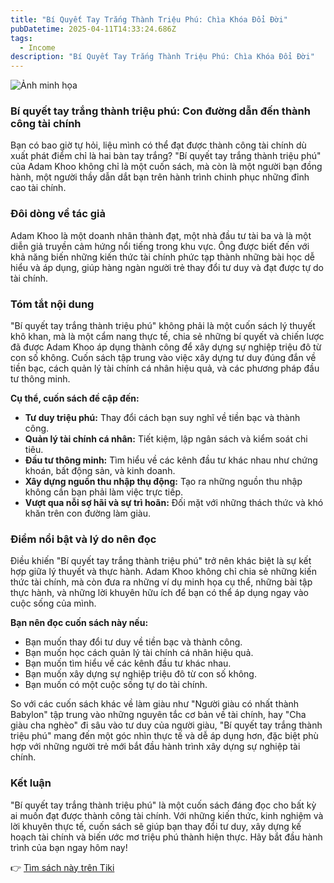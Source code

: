 ```yaml
---
title: "Bí Quyết Tay Trắng Thành Triệu Phú: Chìa Khóa Đổi Đời"
pubDatetime: 2025-04-11T14:33:24.686Z
tags:
  - Income
description: "Bí Quyết Tay Trắng Thành Triệu Phú: Chìa Khóa Đổi Đời"
---
```


![Ảnh minh họa](https://external-content.duckduckgo.com/iu/?u=https%3A%2F%2Fatpbook.vn%2Fwp-content%2Fuploads%2F2023%2F12%2Fsach-ve-khoi-nghiep-02-min.jpg&f=1&nofb=1&ipt=db38c49bf8e0d9716bb69c0a7cc645d83744611ebea2416c8c39f8fbcf005b10) 


### Bí quyết tay trắng thành triệu phú: Con đường dẫn đến thành công tài chính

Bạn có bao giờ tự hỏi, liệu mình có thể đạt được thành công tài chính dù xuất phát điểm chỉ là hai bàn tay trắng? "Bí quyết tay trắng thành triệu phú" của Adam Khoo không chỉ là một cuốn sách, mà còn là một người bạn đồng hành, một người thầy dẫn dắt bạn trên hành trình chinh phục những đỉnh cao tài chính.

### Đôi dòng về tác giả

Adam Khoo là một doanh nhân thành đạt, một nhà đầu tư tài ba và là một diễn giả truyền cảm hứng nổi tiếng trong khu vực. Ông được biết đến với khả năng biến những kiến thức tài chính phức tạp thành những bài học dễ hiểu và áp dụng, giúp hàng ngàn người trẻ thay đổi tư duy và đạt được tự do tài chính.

### Tóm tắt nội dung

"Bí quyết tay trắng thành triệu phú" không phải là một cuốn sách lý thuyết khô khan, mà là một cẩm nang thực tế, chia sẻ những bí quyết và chiến lược đã được Adam Khoo áp dụng thành công để xây dựng sự nghiệp triệu đô từ con số không. Cuốn sách tập trung vào việc xây dựng tư duy đúng đắn về tiền bạc, cách quản lý tài chính cá nhân hiệu quả, và các phương pháp đầu tư thông minh.

**Cụ thể, cuốn sách đề cập đến:**

*   **Tư duy triệu phú:** Thay đổi cách bạn suy nghĩ về tiền bạc và thành công.
*   **Quản lý tài chính cá nhân:** Tiết kiệm, lập ngân sách và kiểm soát chi tiêu.
*   **Đầu tư thông minh:** Tìm hiểu về các kênh đầu tư khác nhau như chứng khoán, bất động sản, và kinh doanh.
*   **Xây dựng nguồn thu nhập thụ động:** Tạo ra những nguồn thu nhập không cần bạn phải làm việc trực tiếp.
*   **Vượt qua nỗi sợ hãi và sự trì hoãn:** Đối mặt với những thách thức và khó khăn trên con đường làm giàu.

### Điểm nổi bật và lý do nên đọc

Điều khiến "Bí quyết tay trắng thành triệu phú" trở nên khác biệt là sự kết hợp giữa lý thuyết và thực hành. Adam Khoo không chỉ chia sẻ những kiến thức tài chính, mà còn đưa ra những ví dụ minh họa cụ thể, những bài tập thực hành, và những lời khuyên hữu ích để bạn có thể áp dụng ngay vào cuộc sống của mình.

**Bạn nên đọc cuốn sách này nếu:**

*   Bạn muốn thay đổi tư duy về tiền bạc và thành công.
*   Bạn muốn học cách quản lý tài chính cá nhân hiệu quả.
*   Bạn muốn tìm hiểu về các kênh đầu tư khác nhau.
*   Bạn muốn xây dựng sự nghiệp triệu đô từ con số không.
*   Bạn muốn có một cuộc sống tự do tài chính.

So với các cuốn sách khác về làm giàu như "Người giàu có nhất thành Babylon" tập trung vào những nguyên tắc cơ bản về tài chính, hay "Cha giàu cha nghèo" đi sâu vào tư duy của người giàu, "Bí quyết tay trắng thành triệu phú" mang đến một góc nhìn thực tế và dễ áp dụng hơn, đặc biệt phù hợp với những người trẻ mới bắt đầu hành trình xây dựng sự nghiệp tài chính.

### Kết luận

"Bí quyết tay trắng thành triệu phú" là một cuốn sách đáng đọc cho bất kỳ ai muốn đạt được thành công tài chính. Với những kiến thức, kinh nghiệm và lời khuyên thực tế, cuốn sách sẽ giúp bạn thay đổi tư duy, xây dựng kế hoạch tài chính và biến ước mơ triệu phú thành hiện thực. Hãy bắt đầu hành trình của bạn ngay hôm nay!


👉 [Tìm sách này trên Tiki](https://tiki.vn/search?q=B%C3%AD%20quy%E1%BA%BFt%20tay%20tr%E1%BA%AFng%20th%C3%A0nh%20tri%E1%BB%87u%20ph%C3%BA)
